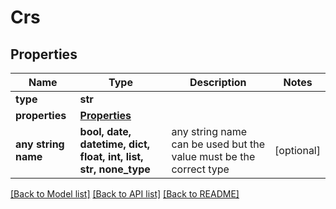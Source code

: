 # Crs


## Properties
Name | Type | Description | Notes
------------ | ------------- | ------------- | -------------
**type** | **str** |  | 
**properties** | [**Properties**](Properties.md) |  | 
**any string name** | **bool, date, datetime, dict, float, int, list, str, none_type** | any string name can be used but the value must be the correct type | [optional]

[[Back to Model list]](../README.md#documentation-for-models) [[Back to API list]](../README.md#documentation-for-api-endpoints) [[Back to README]](../README.md)


